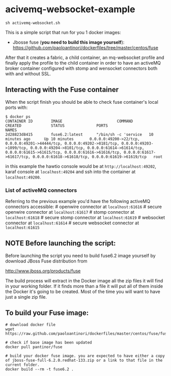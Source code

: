 # acivemq-websocket-example
`sh activemq-websocket.sh`

This is a simple script that run for you 1 docker images:
- Jbosse fuse (**you need to build this image yourself**): https://github.com/paoloantinori/dockerfiles/tree/master/centos/fuse

After that it creates a fabric, a child container, an mq-websocket profile and finally apply the profile to the child container in order to have an activeMQ broker container configured with stomp and wensocket connectors both with and without SSL.

## Interacting with the Fuse container
When the script finish you should be able to check fuse container's local ports with:
```
$ docker ps
CONTAINER ID        IMAGE                        COMMAND                CREATED             STATUS              PORTS                                                                                                                                                  NAMES
2d28823d8415        fuse6.2:latest      "/bin/sh -c 'service   10 minutes ago      Up 10 minutes       0.0.0.0:49200->22/tcp, 0.0.0.0:49201->44444/tcp, 0.0.0.0:49202->8181/tcp, 0.0.0.0:49203->1099/tcp, 0.0.0.0:49204->8101/tcp, 0.0.0.0:61614->61614/tcp, 0.0.0.0:61615->61615/tcp, 0.0.0.0:61616->61616/tcp, 0.0.0.0:61617->61617/tcp, 0.0.0.0:61618->61618/tcp, 0.0.0.0:61619->61619/tcp   root
```
in this example the hawtio console would be at `http://localhost:49202`, karaf console at `localhost:49204` and ssh into the container at `localhost:49200`.

### List of activeMQ connectors
Referring to the previous example you'd have the following activeMQ connectors accessible:
    # openwire connector at `localhost:61616`
    # secure openwire connector at `localhost:61617`
    # stomp connector at `localhost:61618`
    # secure stomp connector at `localhost:61619`
    # websocket connector at `localhost:61614`
    # secure websocket connector at `localhost:61615`

## NOTE Before launching the script:
Before launching the script you need to build fuse6.2 image yourself by download JBoss Fuse distribution from

http://www.jboss.org/products/fuse

The build process will extract in the Docker image all the zip files it will find in your working folder. If it finds more than a file it will put all of them inside the  Docker it's going to be created. Most of the time you will want to have just a single zip file.

## To build your Fuse image:
    # download docker file
	wget https://raw.github.com/paoloantinori/dockerfiles/master/centos/fuse/fuse/Dockerfile

    # check if base image has been updated
	docker pull pantinor/fuse

    # build your docker fuse image. you are expected to have either a copy of jboss-fuse-full-6.2.0.redhat-133.zip or a link to that file in the current folder.
    docker build --rm -t fuse6.2 .
